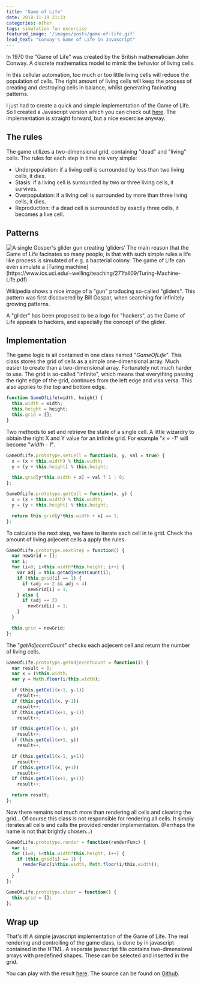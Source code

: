 ```yaml
---
title: 'Game of Life'
date: 2018-11-19 21:33
categories: other
tags: simulation fun excercise 
featured_image: '/images/posts/game-of-life.gif'
lead_text: "Conway's Game of Life in Javascript"
---
```


In 1970 the "Game of Life" was created by the British mathematician John Conway. 
A discrete mathematics model to mimic the behavior of living cells.

In this cellular automation, too much or too little living cells will reduce
the population of cells. The right amount of living cells will keep the process
of creating and destroying cells in balance, whilst generating facinating patterns.

I just had to create a quick and simple implementation of the Game of Life.
So I created a Javascript version which you can check out [here](/projects/game-of-life/). The implementation is straight forward, but a nice excercise anyway.

## The rules
The game utilizes a two-dimensional grid, containing "dead" and "living"
cells. The rules for each step in time are very simple:

  * Underpopulation: if a living cell is surrounded by less than two living cells, it dies.
  * Stasis: if a living cell is surrounded by two or three living cells, it survives.
  * Overpopulation: if a living cell is surrounded by more than three living cells, it dies.
  * Reproduction: if a dead cell is surrounded by exactly three cells, it becomes a live cell.

## Patterns
<img src="/images/posts/gospers_glider_gun.gif" alt="A single Gosper's glider gun creating 'gliders'" class="media pull-right img-thumbnail" />
The main reason that the Game of Life facinates so many people, is
that with such simple rules a life like process is simulated of e.g.
a bacterial colony. The game of Life can even simulate a [Turing machine](https://www.ics.uci.edu/~welling/teaching/271fall09/Turing-Machine-Life.pdf)

Wikipedia shows a nice image of a "gun" producing so-called "gliders".
This pattern was first discovered by Bill Gospar, when searching for 
infinitely growing patterns.

A "glider" has been proposed to be a logo for "hackers", as the Game 
of Life appeals to hackers, and especially the concept of the glider. 


## Implementation
The game logic is all contained in one class named "_GameOfLife_". This 
class stores the grid of cells as a simple one-dimensional array. Much
easier to create than a two-dimensional array. Fortunately not much
harder to use. The grid is so-called "infinite", which means that 
everything passing the right edge of the grid, continues from the
left edge and visa versa. This also applies to the top and bottom
edge.

```js
function GameOfLife(width, height) {
  this.width = width;
  this.height = height;
  this.grid = [];
}
```

Two methods to set and retrieve the state of a single cell.
A little wizardry to obtain the right X and Y value for an
infinite grid. For example "_x = -1_" will become "_width - 1_". 

```js
GameOfLife.prototype.setCell = function(x, y, val = true) {
  x = (x + this.width) % this.width;
  y = (y + this.height) % this.height;

  this.grid[y*this.width + x] = val ? 1 : 0;
};

GameOfLife.prototype.getCell = function(x, y) {
  x = (x + this.width) % this.width;
  y = (y + this.height) % this.height;

  return this.grid[y*this.width + x] == 1;
};
```

To calculate the next step, we have to iterate each cell in te grid. 
Check the amount of living adjecent cells a apply the rules.

```js
GameOfLife.prototype.nextStep = function() {
  var newGrid = [];
  var i;
  for (i=0; i<this.width*this.height; i++) {
    var adj = this.getAdjecentCount(i);
    if (this.grid[i] == 1) {
      if (adj >= 2 && adj < 4)
        newGrid[i] = 1;
    } else {
      if (adj == 3)
        newGrid[i] = 1;
    }
  }

  this.grid = newGrid;
};                   
```

The "_getAdjecentCount_" checks each adjecent cell and return the number
of living cells.

```js
GameOfLife.prototype.getAdjecentCount = function(i) {
  var result = 0;
  var x = i%this.width;
  var y = Math.floor(i/this.width);

  if (this.getCell(x-1, y-1))
    result++;
  if (this.getCell(x, y-1))
    result++;
  if (this.getCell(x+1, y-1))
    result++;

  if (this.getCell(x-1, y))
    result++;
  if (this.getCell(x+1, y))
    result++;

  if (this.getCell(x-1, y+1))
    result++;
  if (this.getCell(x, y+1))
    result++;
  if (this.getCell(x+1, y+1))
    result++;

  return result;
};
```

Now there remains not much more than rendering all cells and clearing
the grid... Of course this class is not responsible for rendering all
cells. It simply iterates all cells and calls the provided render 
implementation. (Perrhaps the name is not that brightly chosen...)

```js
GameOfLife.prototype.render = function(renderFunc) {
  var i;
  for (i=0; i<this.width*this.height; i++) {
    if (this.grid[i] == 1) {
      renderFunc(i%this.width, Math.floor(i/this.width));
    }
  }
};

GameOfLife.prototype.clear = function() {
  this.grid = [];
};
```

## Wrap up
That's it! A simple javascript implementation of the Game of Life.
The real rendering and controlling of the game class, is done by
in javascript contained in the HTML. A separate javascript file
contains two-dimensional arrays with predefined shapes. These can
be selected and inserted in the grid.

You can play with the result [here](/projects/game-of-life/). The
source can be found on [Github](https://github.com/jkeuper/GameOfLife).
